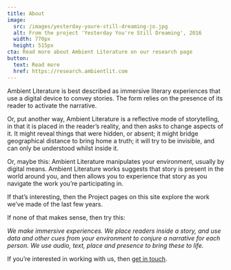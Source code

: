 ```yaml
---
title: About
image:
  src: /images/yesterday-youre-still-dreaming-jo.jpg
  alt: From the project 'Yesterday You're Still Dreaming', 2016
  width: 770px
  height: 515px
cta: Read more about Ambient Literature on our research page
button:
  text: Read more
  href: https://research.ambientlit.com
---
```


Ambient Literature is best described as immersive literary experiences that use a digital device to convey stories. The form relies on the presence of its reader to activate the narrative.

Or, put another way, Ambient Literature is a reflective mode of storytelling, in that it is placed in the reader’s reality, and then asks to change aspects of it. It might reveal things that were hidden, or absent; it might bridge geographical distance to bring home a truth; it will try to be invisible, and can only be understood whilst inside it.

Or, maybe this: Ambient Literature manipulates your environment, usually by digital means. Ambient Literature works suggests that story is present in the world around you, and then allows you to experience that story as you navigate the work you’re participating in.

If that’s interesting, then the Project pages on this site explore the work we’ve made of the last few years.

If none of that makes sense, then try this:

_We make immersive experiences. We place readers inside a story, and use data and other cues from your environment to conjure a narrative for each person. We use audio, text, place and presence to bring these to life._

If you’re interested in working with us, then [get in touch](mailto:tom@ambientlit.com).
